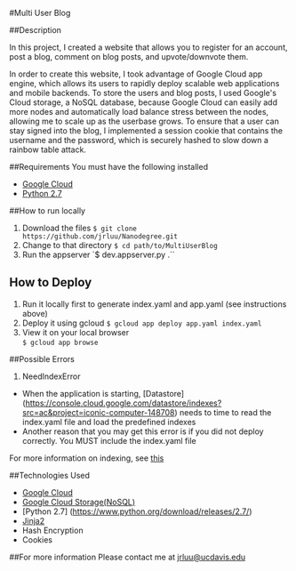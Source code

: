 #Multi User Blog

##Description

In this project, I created a website that allows you to register for an account,
 post a blog, comment on blog posts, and upvote/downvote them.

In order to create this website, I took advantage of Google Cloud app engine, which allows its users to rapidly deploy scalable web applications and mobile backends. To store the users and blog posts, I used Google's Cloud storage, a NoSQL database, because Google Cloud can easily add more nodes and automatically load balance stress between the nodes, allowing me to scale up as the userbase grows. To ensure that a user can stay signed into the blog, I implemented a session cookie that contains the username and the password, which is securely hashed to slow down a rainbow table attack.

##Requirements
You must have the following installed  

* [Google Cloud](https://cloud.google.com/)   
* [Python 2.7](https://www.python.org/download/releases/2.7/)

##How to run locally
1. Download the files
`$ git clone https://github.com/jrluu/Nanodegree.git `
2. Change to that directory
 `$ cd path/to/MultiUserBlog`
3. Run the appserver
`$ dev.appserver.py .``


## How to Deploy
1. Run it locally first to generate index.yaml and app.yaml (see instructions above)
2. Deploy it using gcloud
`$ gcloud app deploy app.yaml index.yaml`
3. View it on your local browser  
`$ gcloud app browse`

##Possible Errors
1. NeedIndexError
 *  When the application is starting, [Datastore] (https://console.cloud.google.com/datastore/indexes?src=ac&project=iconic-computer-148708) needs to time to read the index.yaml file and load the predefined indexes
 * Another reason that you may get this error is if you did not deploy correctly. You MUST include the index.yaml file

For more information on indexing, see [this](https://cloud.google.com/appengine/docs/python/config/indexconfig)

##Technologies Used  
* [Google Cloud](https://cloud.google.com/)   
* [Google Cloud Storage(NoSQL)](https://cloud.google.com/storage/)  
* [Python 2.7] (https://www.python.org/download/releases/2.7/)
* [Jinja2](http://jinja.pocoo.org/docs/dev/)
* Hash Encryption
* Cookies

##For more information
Please contact me at jrluu@ucdavis.edu

